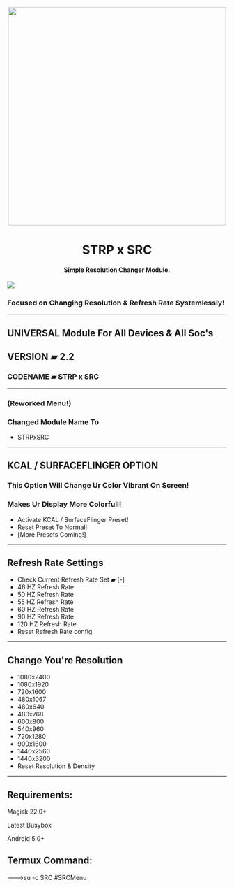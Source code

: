 

<p align="center"><a href="https://t.me/AndroidRootModulesCommunity"><img src="https://i.imgur.com/K52XcNn.png" width="500"></a></p>  

 <h1 align="center"><b> STRP x SRC </b></h1> 

 <h4 align="center">Simple Resolution Changer Module.</h4>

 <a href="https://t.me/AndroidRootModulesCommunity"><img src="https://img.shields.io/badge/Join-Telegram%20Channel-red.svg?logo=Telegram"></a>

### Focused on Changing Resolution & Refresh Rate Systemlessly!
-------
## UNIVERSAL Module For All Devices & All Soc's
## VERSION ▰ 2.2
### CODENAME ▰ STRP x SRC
-------
### (Reworked Menu!)
### Changed Module Name To
- STRPxSRC
-------
## KCAL / SURFACEFLINGER OPTION

### This Option Will Change Ur Color Vibrant On Screen!
### Makes Ur Display More Colorfull!
- Activate KCAL / SurfaceFlinger Preset!
- Reset Preset To Normal!
- [More Presets Coming!]

-------

## Refresh Rate Settings

- Check Current Refresh Rate Set ▰ [-]
- 46 HZ Refresh Rate
- 50 HZ Refresh Rate
- 55 HZ Refresh Rate
- 60 HZ Refresh Rate
- 90 HZ Refresh Rate
- 120 HZ Refresh Rate
- Reset Refresh Rate config

--------

## Change You're Resolution

- 1080x2400
- 1080x1920
- 720x1600
- 480x1067
- 480x640
- 480x768
- 600x800
- 540x960
- 720x1280
- 900x1600
- 1440x2560
- 1440x3200
- Reset Resolution & Density

------

## Requirements:

Magisk 22.0+

Latest Busybox

Android 5.0+

## Termux Command:

--->su -c SRC #SRCMenu

